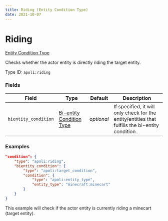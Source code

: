 ```yaml
---
title: Riding (Entity Condition Type)
date: 2021-10-07
---
```


# Riding

[Entity Condition Type](../entity_condition_types.md)

Checks whether the actor entity is directly riding the target entity.

Type ID: `apoli:riding`

### Fields

Field | Type | Default | Description
------|------|---------|------------
`bientity_condition` | [Bi-entity Condition Type](../bientity_condition_types.md) | _optional_ | If specified, it will only check for the entity/entities that fulfills the bi-entity condition.

### Examples

```json
"condition": {
    "type": "apoli:riding",
    "bientity_condition": {
        "type": "apoli:target_condition",
        "condition": {
            "type": "apoli:entity_type",
            "entity_type": "minecraft:minecart"
        }
    }
}
```

This example will check if the actor entity is currently riding a minecart (target entity).
